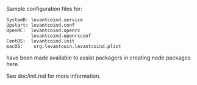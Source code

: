 Sample configuration files for:
```
SystemD: levantcoind.service
Upstart: levantcoind.conf
OpenRC:  levantcoind.openrc
         levantcoind.openrcconf
CentOS:  levantcoind.init
macOS:    org.levantcoin.levantcoind.plist
```
have been made available to assist packagers in creating node packages here.

See doc/init.md for more information.
